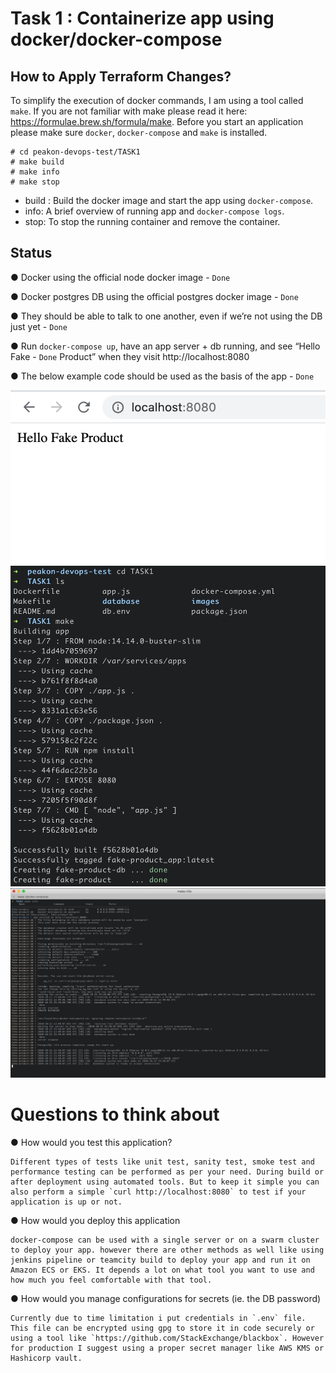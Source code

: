 # Task 1 : Containerize app using docker/docker-compose
## How to Apply Terraform Changes?
To simplify the execution of docker commands, I am using a tool called `make`. If you are not familiar with make please read it here: https://formulae.brew.sh/formula/make. Before you start an application please make sure `docker`, `docker-compose` and `make` is installed.
```
# cd peakon-devops-test/TASK1
# make build
# make info
# make stop
```
- build : Build the docker image and start the app using `docker-compose`.
- info: A brief overview of running app and `docker-compose logs`.
- stop: To stop the running container and remove the container.
## Status
● Docker using the official node docker image - `Done`
 
● Docker postgres DB using the official postgres docker image - `Done`
 
● They should be able to talk to one another, even if we’re not using the DB just yet - `Done`
 
● Run `docker-compose up`, have an app server + db running, and see “Hello Fake - `Done`
Product” when they visit http://localhost:8080

● The below example code should be used as the basis of the app - `Done`

<img src="images/nodejs-app.png" width="800">

<img src="images/docker-compose-up.png" width="800">

<img src="images/docker-compose-logs.png" width="800">


# Questions to think about

● How would you test this application?
```
Different types of tests like unit test, sanity test, smoke test and performance testing can be performed as per your need. During build or after deployment using automated tools. But to keep it simple you can also perform a simple `curl http://localhost:8080` to test if your application is up or not. 
```

● How would you deploy this application
```
docker-compose can be used with a single server or on a swarm cluster to deploy your app. however there are other methods as well like using jenkins pipeline or teamcity build to deploy your app and run it on Amazon ECS or EKS. It depends a lot on what tool you want to use and how much you feel comfortable with that tool.
```

● How would you manage configurations for secrets (ie. the DB password)
```
Currently due to time limitation i put credentials in `.env` file. This file can be encrypted using gpg to store it in code securely or using a tool like `https://github.com/StackExchange/blackbox`. However for production I suggest using a proper secret manager like AWS KMS or Hashicorp vault.
```
 